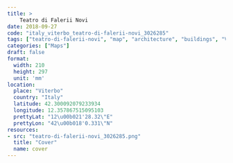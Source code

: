 ```yaml
---
title: > 
    Teatro di Falerii Novi
date: 2018-09-27
code: "italy_viterbo_teatro-di-falerii-novi_3026285"
tags: ["teatro-di-falerii-novi", "map", "architecture", "buildings", "Viterbo", "Italy"]
categories: ["Maps"]
draft: false
format:
  width: 210
  height: 297
  unit: 'mm'
location:
  place: "Viterbo"
  country: "Italy"
  latitude: 42.300092079233934
  longitude: 12.357867515095103
  prettyLat: "12\u00b021'28.32\"E"
  prettyLon: "42\u00b018'0.331\"N"
resources:
- src: "teatro-di-falerii-novi_3026285.png"
  title: "Cover"
  name: cover
---
```

